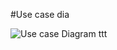 
#Use case dia

![Use case Diagram ttt](https://user-images.githubusercontent.com/64957658/114692269-1ae5e180-9d36-11eb-8a38-c120fa84e3e9.png)
